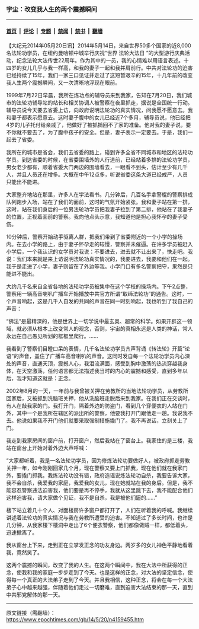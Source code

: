 ### 宇尘：改变我人生的两个震撼瞬间

---

#### [首页](../../../..?n4159455) &nbsp;|&nbsp; [评论](../../../../../epoch-comment?n4159455) &nbsp;|&nbsp; [专题](../../../../../epoch-special?n4159455) &nbsp;|&nbsp; [禁闻](../../../../../epoch-news?n4159455) &nbsp;|&nbsp; [禁书](../../../../../books?n4159455) &nbsp;|&nbsp; [翻墙](https://github.com/gfw-breaker/nogfw/blob/master/README.md?n4159455)


<div class="post_content" id="artbody" itemprop="articleBody">
 <!-- article content begin -->
 <p>
  【大纪元2014年05月20日讯】2014年5月14日，来自世界50多个国家的近8,000名法轮功学员，在纽约曼哈顿中城举行庆祝“世界
  <ok href="https://www.epochtimes.com/gb/tag/%E6%B3%95%E8%BD%AE%E5%A4%A7%E6%B3%95%E6%97%A5.html">
   法轮大法日
  </ok>
  ”的大型游行庆典活动，纪念法轮大法传世22周年。作为其中的一员，我的心情难以用语言表述。十四岁的女儿几乎与我一样高，和我的妻子一起和我并肩前行。中共对法轮功的迫害已经持续了15年，我们一家三口见证并走过了这短暂艰辛的15年，十几年前的改变我人生两个震撼瞬间，又一次清晰地浮现在眼前。
 </p>
 <p>
  1999年7月22日早晨，我所在炼功点的辅导员来到我家，告知在7月20日，我们城市的法轮功辅导站的站长和相关协调人被警察在夜里抓走，据说是全国统一行动。辅导员说今天要去省委上访，向政府说明法轮功的真实情况，问我愿不愿意去。我和妻子都表示愿意去。这时妻子腹中的女儿已经近7个多月，辅导员说，他已经把4岁的儿子托付给亲戚了，他做好了被抓捕回不了家的准备。他对我的妻子说，要不你就不要去了，为了腹中孩子的安全。但是，妻子表示一定要去。于是，我们一起去了省委。
 </p>
 <p>
  我所在的城市是省会，我们去省委的路上，碰到许多全省不同城市和地区的法轮功学员。到达省委的时候，在省委围墙外的人行道前，已经站着多排的法轮功学员，男女老少都有，顺着省委大门两边的围墙看去，一眼看不到头，估计至少有几千人，并且人员还在增多。大概在中午12点多，听说省委这条大道已经戒严，人员只能出不能进。
 </p>
 <p>
  大家整齐地站在那里，许多人在学法看书。几分钟后，几百名手拿警棍的警察排成队列跑步入场，站在了我们的面前，这时的气氛开始紧张。我和妻子站在第一排，这时，站在我们身后的一位男法轮功学员把我妻子拉到了第二排，他站在了我妻子的位置，正视着面前的警察。我向他点头示意，我知道他是担心我怀孕的妻子受伤。
 </p>
 <p>
  10分钟后，警察开始动手驱离人群，把我们带到了省委附近的一个小学的操场内。在去小学的路上，由于妻子怀孕走的较慢，警察并未催逼。在许多学员被赶入小学后，一个我认识的女学员对我说：不要进去，进去就不让出来了，快走吧。我说：我们本来就是来上访说明法轮功真实情况的，我要进去，我要和他们在一起。我于是走进了小学，妻子则留在了外边等我。小学门口有多名警察把守，果然是只能进不能出。
 </p>
 <p>
  大约几千名来自全省各地的法轮功学员被集中在这个学校的操场内。下午2点整，警察用一辆高音喇叭广播车开始播放中共官方所谓“取缔法轮功”的通告。这时，一个声音响起，这是几千人自发的共同的声音在同一时刻响起，我也听到了我自己的声音：
 </p>
 <p>
  “佛法”是最精深的，他是世界上一切学说中最玄奥、超常的科学。如果开辟这一领域，就必须从根本上改变常人的观念，否则，宇宙的真相永远是人类的神话，常人永远在自己愚见所划的框框里爬行。……
 </p>
 <p>
  我看到了警察们目瞪口呆的表情，几千名法轮功学员齐声背诵《转法轮》开篇“论语”的声音，盖住了广播车高音喇叭的声音。这同时发自每一个法轮功学员内心深处的声音，直通天顶，震撼人心，我泪流满面，感受到胸中激荡的热流穿越我身体，在天空激荡，任何语言都无法描述我当时的内心的震撼和感受，直到多年以后，我才知道这就是：正念。
 </p>
 <p>
  2002年8月的一天，一年前与我曾被关押在劳教所的当地法轮功学员，从劳教所回家后，又被抓到洗脑班关押，他从洗脑班走脱后来到我家。在我们正在交谈时，有人在敲我家的门。我打开门，隔着外边的防盗门，看到几个穿便衣的人站在门外，其中一个是我所在辖区的派出所的警察，他要我打开门跟他走一趟。我说我不去。他说如果我不开门他们就要采取强制措施撬门了。我不再说话，立刻关上了门。
 </p>
 <p>
  我走到我家房间的窗户前，打开窗户，然后我站在了窗台上。我家住的是三楼，我站在窗台上开始对着外边大声呼喊：
 </p>
 <p>
  “大家都听着，我是一名法轮功学员，因为修炼法轮功要做好人，被政府抓走劳教关押一年，如今刚刚回家几个月，现在警察又要上门抓我，现在他们就在我家门外，要撬门抓我。我炼法轮功没有错，政府造谣说炼法轮功自杀，我要告诉大家，我不会自杀，我爱我的家庭，我爱我的女儿，现在她就站在我的身后。但是，我不能容忍警察违法迫害我，他们要是再不停手，我就从这里跳下去，我不能配合他们这样迫害我，请大家做个见证，我不是自杀，我是被他们逼的……”
 </p>
 <p>
  楼下站立着几十个人、对面楼房许多窗户都打开了，人们在听着我的呼喊。我继续讲述着法轮功的真实情况与我在劳教所遭受的迫害。不知道过了多长时间，也许是几分钟，从我家楼下楼洞中走出了6个便衣警察，他们都像做贼一样，都低着头，迅速撤离了。
 </p>
 <p>
  我从窗台上下来，走到正在立掌发正念的功友身边。两岁多的女儿神色平静地看着我，竟然笑了。
 </p>
 <p>
  这两个震撼的瞬间，改变了我的人生。在这两个瞬间中，我在大法中所获得的正念，使我和我的家庭一步步走到了今天。也是这样的正念，对大法的坚定信念，使得每一个真正的大法弟子走到了今天。并且我相信，这种正念，将会在每一个大法弟子心中越来越强，伴随着他们走过一切磨难，直到迫害大法结束的那一天，直到中共邪党解体的那一天。
 </p>
 <!-- article content end -->
 <div id="below_article_ad">
 </div>
</div>


---

原文链接（需翻墙）：https://www.epochtimes.com/gb/14/5/20/n4159455.htm